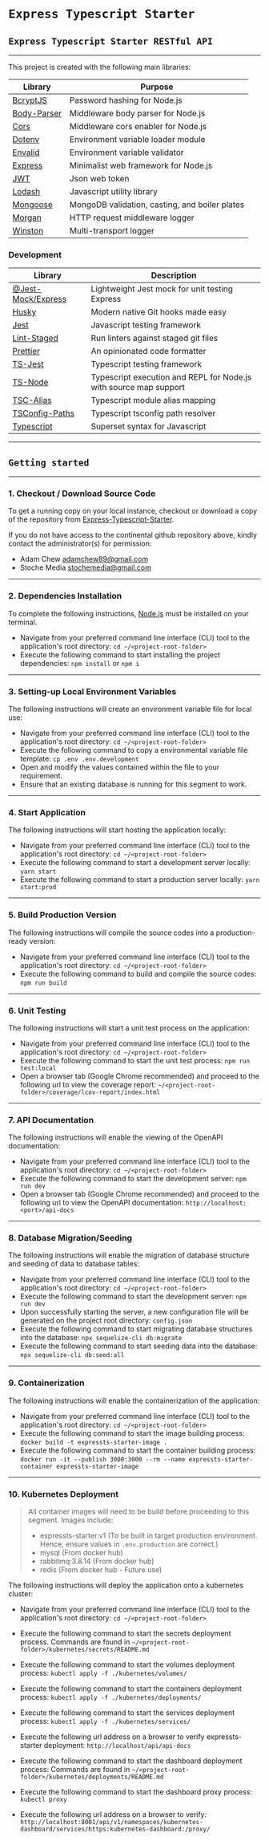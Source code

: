 # `Express Typescript Starter `

## `Express Typescript Starter RESTful API`

<hr/>

This project is created with the following main libraries:

| Library                                                        | Purpose                                        |
| -------------------------------------------------------------- | ---------------------------------------------- |
| [BcryptJS](https://github.com/dcodeIO/bcrypt.js#readme)        | Password hashing for Node.js                   |
| [Body-Parser](https://github.com/expressjs/body-parser#readme) | Middleware body parser for Node.js             |
| [Cors](https://github.com/expressjs/cors#readme)               | Middleware cors enabler for Node.js            |
| [Dotenv](https://github.com/motdotla/dotenv#readme)            | Environment variable loader module             |
| [Envalid](https://github.com/af/envalid#readme)                | Environment variable validator                 |
| [Express](https://expressjs.com/)                              | Minimalist web framework for Node.js           |
| [JWT](https://jwt.io/)                                         | Json web token                                 |
| [Lodash](https://lodash.com/)                                  | Javascript utility library                     |
| [Mongoose](https://mongoosejs.com/)                            | MongoDB validation, casting, and boiler plates |
| [Morgan](https://github.com/expressjs/morgan#readme)           | HTTP request middleware logger                 |
| [Winston](https://github.com/winstonjs/winston#readme)         | Multi-transport logger                         |

### Development

| Library                                                                    | Description                                                       |
| -------------------------------------------------------------------------- | ----------------------------------------------------------------- |
| [@Jest-Mock/Express](https://github.com/bikk-uk/jest-mock-express#readme)  | Lightweight Jest mock for unit testing Express                    |
| [Husky](https://github.com/typicode/husky/blob/main/README.md)             | Modern native Git hooks made easy                                 |
| [Jest](https://jestjs.io/)                                                 | Javascript testing framework                                      |
| [Lint-Staged](https://github.com/okonet/lint-staged/blob/master/README.md) | Run linters against staged git files                              |
| [Prettier](https://prettier.io/)                                           | An opinionated code formatter                                     |
| [TS-Jest](https://kulshekhar.github.io/ts-jest/)                           | Typescript testing framework                                      |
| [TS-Node](https://github.com/TypeStrong/ts-node#readme)                    | Typescript execution and REPL for Node.js with source map support |
| [TSC-Alias](https://github.com/justkey007/tsc-alias#readme)                | Typescript module alias mapping                                   |
| [TSConfig-Paths](https://github.com/dividab/tsconfig-paths#readme)         | Typescript tsconfig path resolver                                 |
| [Typescript](https://www.typescriptlang.org/)                              | Superset syntax for Javascript                                    |

<hr/>

## `Getting started`

<hr/>

### 1. Checkout / Download Source Code

To get a running copy on your local instance, checkout or download a copy of the repository from [Express-Typescript-Starter](https://github.com/adamchew89/express-typescript-starter).

If you do not have access to the continental github repository above, kindly contact the administrator(s) for permission:

- Adam Chew <adamchew89@gmail.com>
- Stoche Media <stochemedia@gmail.com>

<hr/>

### 2. Dependencies Installation

To complete the following instructions, [Node.js](https://nodejs.org/en/) must be installed on your terminal.

- Navigate from your preferred command line interface (CLI) tool to the application's root directory: `cd ~/<project-root-folder>`
- Execute the following command to start installing the project dependencies: `npm install` or `npm i`

<hr/>

### 3. Setting-up Local Environment Variables

The following instructions will create an environment variable file for local use:

- Navigate from your preferred command line interface (CLI) tool to the application's root directory: `cd ~/<project-root-folder>`
- Execute the following command to copy a environmental variable file template: `cp .env .env.development`
- Open and modify the values contained within the file to your requirement.
- Ensure that an existing database is running for this segment to work.

<hr/>

### 4. Start Application

The following instructions will start hosting the application locally:

- Navigate from your preferred command line interface (CLI) tool to the application's root directory: `cd ~/<project-root-folder>`
- Execute the following command to start a development server locally: `yarn start`
- Execute the following command to start a production server locally: `yarn start:prod`

<hr/>

### 5. Build Production Version

The following instructions will compile the source codes into a production-ready version:

- Navigate from your preferred command line interface (CLI) tool to the application's root directory: `cd ~/<project-root-folder>`
- Execute the following command to build and compile the source codes: `npm run build`

<hr/>

### 6. Unit Testing

The following instructions will start a unit test process on the application:

- Navigate from your preferred command line interface (CLI) tool to the application's root directory: `cd ~/<project-root-folder>`
- Execute the following command to start the unit test process: `npm run test:local`
- Open a browser tab (Google Chrome recommended) and proceed to the following url to view the coverage report: `~/<project-root-folder>/coverage/lcov-report/index.html`

<hr/>

### 7. API Documentation

The following instructions will enable the viewing of the OpenAPI documentation:

- Navigate from your preferred command line interface (CLI) tool to the application's root directory: `cd ~/<project-root-folder>`
- Execute the following command to start the development server: `npm run dev`
- Open a browser tab (Google Chrome recommended) and proceed to the following url to view the OpenAPI documentation: `http://localhost:<port>/api-docs`

<hr />

### 8. Database Migration/Seeding

The following instructions will enable the migration of database structure and seeding of data to database tables:

- Navigate from your preferred command line interface (CLI) tool to the application's root directory: `cd ~/<project-root-folder>`
- Execute the following command to start the development server: `npm run dev`
- Upon successfully starting the server, a new configuration file will be generated on the project root directory: `config.json`
- Execute the following command to start migrating database structures into the database: `npx sequelize-cli db:migrate`
- Execute the following command to start seeding data into the database: `npx sequelize-cli db:seed:all`

<hr />

### 9. Containerization

The following instructions will enable the containerization of the application:

- Navigate from your preferred command line interface (CLI) tool to the application's root directory: `cd ~/<project-root-folder>`
- Execute the following command to start the image building process: `docker build -t expressts-starter-image .`
- Execute the following command to start the container building process: `docker run -it --publish 3000:3000 --rm --name expressts-starter-container expressts-starter-image`

<hr />

### 10. Kubernetes Deployment

> All container images will need to be build before proceeding to this segment.
> Images include:
>
> - expressts-starter:v1 (To be built in target production environment. Hence, ensure values in `.env.production` are correct.)
> - mysql (From docker hub)
> - rabbitmq:3.8.14 (From docker hub)
> - redis (From docker hub - Future use)

The following instructions will deploy the application onto a kubernetes cluster:

- Navigate from your preferred command line interface (CLI) tool to the application's root directory: `cd ~/<project-root-folder>`
- Execute the following command to start the secrets deployment process. Commands are found in `~/<project-root-folder>/kubernetes/secrets/README.md`
- Execute the following command to start the volumes deployment process: `kubectl apply -f ./kubernetes/volumes/`
- Execute the following command to start the containers deployment process: `kubectl apply -f ./kubernetes/deployments/`
- Execute the following command to start the services deployment process: `kubectl apply -f ./kubernetes/services/`
- Execute the following url address on a browser to verify expressts-starter deployment: `http://localhost/api/api-docs`

- Execute the following command to start the dashboard deployment process: Commands are found in `~/<project-root-folder>/kubernetes/deployments/README.md`
- Execute the following command to start the dashboard proxy process: `kubectl proxy`
- Execute the following url address on a browser to verify: `http://localhost:8001/api/v1/namespaces/kubernetes-dashboard/services/https:kubernetes-dashboard:/proxy/`
